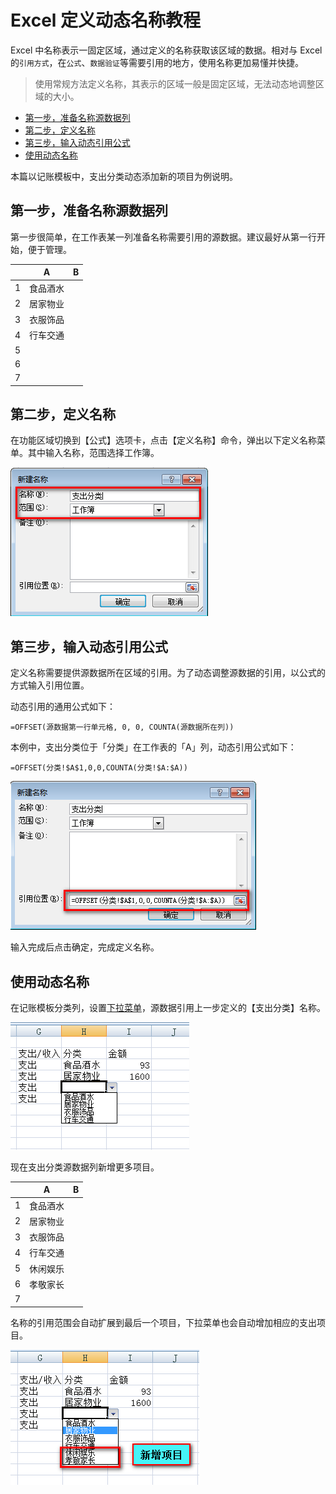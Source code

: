 # Excel 定义动态名称教程

Excel 中名称表示一固定区域，通过定义的名称获取该区域的数据。相对与 Excel 的`引用方式`，在`公式`、`数据验证`等需要引用的地方，使用名称更加易懂并快捷。

> 使用常规方法定义名称，其表示的区域一般是固定区域，无法动态地调整区域的大小。

* [第一步，准备名称源数据列](#准备名称源数据列)
* [第二步，定义名称](#定义名称)
* [第三步，输入动态引用公式](#输入动态引用公式)
* [使用动态名称](#使用动态名称)

本篇以记账模板中，支出分类动态添加新的项目为例说明。

## <a name="准备名称源数据列">第一步，准备名称源数据列</a>

第一步很简单，在工作表某一列准备名称需要引用的源数据。建议最好从第一行开始，便于管理。

||A|B
|---|---|---
|1|食品酒水|
|2|居家物业|
|3|衣服饰品|
|4|行车交通|
|5||
|6||
|7||

## <a name="定义名称">第二步，定义名称</a>

在功能区域切换到【公式】选项卡，点击【定义名称】命令，弹出以下定义名称菜单。其中输入名称，范围选择工作簿。

![](./imgs/defineName.png)

## <a name="输入动态引用公式">第三步，输入动态引用公式</a>

定义名称需要提供源数据所在区域的引用。为了动态调整源数据的引用，以公式的方式输入引用位置。

动态引用的通用公式如下：
```vba
=OFFSET(源数据第一行单元格, 0, 0, COUNTA(源数据所在列))
```
本例中，支出分类位于「分类」在工作表的「A」列，动态引用公式如下：
```vba
=OFFSET(分类!$A$1,0,0,COUNTA(分类!$A:$A))
```

![](./imgs/enterDynamicReferenceFormula.png)

输入完成后点击确定，完成定义名称。

## 使用动态名称

在记账模板分类列，设置[下拉菜单](./makeDropDownMenuTutorial.md)，源数据引用上一步定义的【支出分类】名称。

![](./imgs/useDynamicName.png)

现在支出分类源数据列新增更多项目。

||A|B
|---|---|---
|1|食品酒水|
|2|居家物业|
|3|衣服饰品|
|4|行车交通|
|5|休闲娱乐|
|6|孝敬家长|
|7||

名称的引用范围会自动扩展到最后一个项目，下拉菜单也会自动增加相应的支出项目。

![](./imgs/useDynamicName1.png)